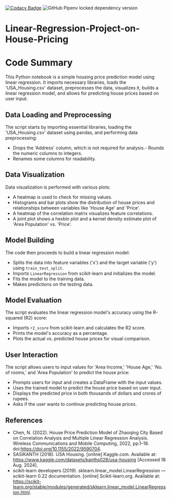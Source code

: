 [![Codacy Badge](https://app.codacy.com/project/badge/Grade/53d63a02e5ba41df9f48cf08ceb6d135)](https://app.codacy.com/gh/Abhinav330/Linear-Regression-Project-on-House-Pricing/dashboard?utm_source=gh&utm_medium=referral&utm_content=&utm_campaign=Badge_grade)
![GitHub Pipenv locked dependency version](https://img.shields.io/github/pipenv/locked/dependency-version/Abhinav330/Linear-Regression-Project-on-House-Pricing/seaborn)



# Linear-Regression-Project-on-House-Pricing

# Code Summary

This Python notebook is a simple housing price prediction model using linear regression. It imports necessary libraries, loads the 'USA_Housing.csv' dataset, preprocesses the data, visualizes it, builds a linear regression model, and allows for predicting house prices based on user input.

## Data Loading and Preprocessing

The script starts by importing essential libraries, loading the 'USA_Housing.csv' dataset using pandas, and performing data preprocessing:

- Drops the 'Address' column, which is not required for analysis.- Rounds the numeric columns to integers.
- Renames some columns for readability.

## Data Visualization

Data visualization is performed with various plots:
- A heatmap is used to check for missing values.
- Histograms and bar plots show the distribution of house prices and relationships between variables like 'House Age' and 'Price'.
- A heatmap of the correlation matrix visualizes feature correlations.
- A joint plot shows a hexbin plot and a kernel density estimate plot of 'Area Population' vs. 'Price'.

## Model Building

The code then proceeds to build a linear regression model:
- Splits the data into feature variables ('x') and the target variable ('y') using `train_test_split`.
- Imports `LinearRegression` from scikit-learn and initializes the model.
- Fits the model to the training data.
- Makes predictions on the testing data.

## Model Evaluation

The script evaluates the linear regression model's accuracy using the R-squared (R2) score:
- Imports `r2_score` from scikit-learn and calculates the R2 score.
- Prints the model's accuracy as a percentage.
- Plots the actual vs. predicted house prices for visual comparison.

## User Interaction

The script allows users to input values for 'Area Income,' 'House Age,' 'No. of rooms,' and 'Area Population' to predict the house price:
- Prompts users for input and creates a DataFrame with the input values.
- Uses the trained model to predict the house price based on user input.
- Displays the predicted price in both thousands of dollars and crores of rupees.
- Asks if the user wants to continue predicting house prices.

## References
- Chen, N. (2022). House Price Prediction Model of Zhaoqing City Based on Correlation Analysis and Multiple Linear Regression Analysis. Wireless Communications and Mobile Computing, 2022, pp.1–18. doi:<https://doi.org/10.1155/2022/9590704>.
- SASIKANTH (2018). USA Housing. [online] Kaggle.com. Available at: https://www.kaggle.com/datasets/kanths028/usa-housing [Accessed 18 Aug. 2024].
- scikit-learn developers (2019). sklearn.linear_model.LinearRegression — scikit-learn 0.22 documentation. [online] Scikit-learn.org. Available at: <https://scikit-learn.org/stable/modules/generated/sklearn.linear_model.LinearRegression.html>.
‌

